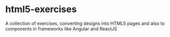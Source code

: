 # html5-exercises
A collection of exercises, converting designs into HTML5 pages and also to components in frameworks like Angular and ReactJS
